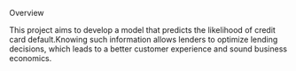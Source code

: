 Overview

This project aims to develop a model that predicts the likelihood of credit card default.Knowing such information allows lenders to optimize lending decisions, which leads to a better customer experience and sound business economics.
